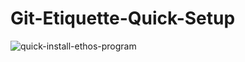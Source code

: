 # Git-Etiquette-Quick-Setup

![quick-install-ethos-program](https://user-images.githubusercontent.com/86346590/232019370-f3b9f6d9-cf04-40b0-b7f3-2e2bf4ba02ba.png)
